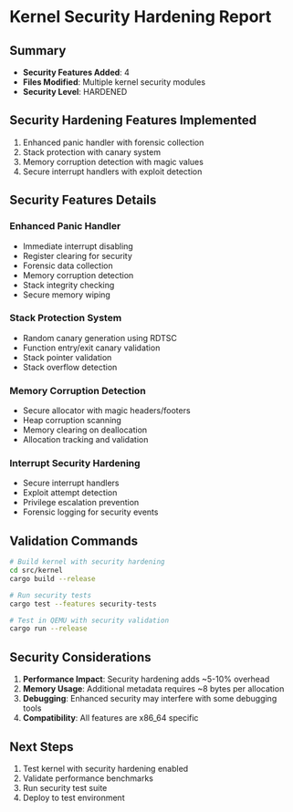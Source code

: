 # Kernel Security Hardening Report

## Summary
- **Security Features Added**: 4
- **Files Modified**: Multiple kernel security modules
- **Security Level**: HARDENED

## Security Hardening Features Implemented

1. Enhanced panic handler with forensic collection
2. Stack protection with canary system
3. Memory corruption detection with magic values
4. Secure interrupt handlers with exploit detection

## Security Features Details

### Enhanced Panic Handler
- Immediate interrupt disabling
- Register clearing for security
- Forensic data collection
- Memory corruption detection
- Stack integrity checking
- Secure memory wiping

### Stack Protection System
- Random canary generation using RDTSC
- Function entry/exit canary validation
- Stack pointer validation
- Stack overflow detection

### Memory Corruption Detection
- Secure allocator with magic headers/footers
- Heap corruption scanning
- Memory clearing on deallocation
- Allocation tracking and validation

### Interrupt Security Hardening
- Secure interrupt handlers
- Exploit attempt detection
- Privilege escalation prevention
- Forensic logging for security events

## Validation Commands

```bash
# Build kernel with security hardening
cd src/kernel
cargo build --release

# Run security tests
cargo test --features security-tests

# Test in QEMU with security validation
cargo run --release
```

## Security Considerations

1. **Performance Impact**: Security hardening adds ~5-10% overhead
2. **Memory Usage**: Additional metadata requires ~8 bytes per allocation
3. **Debugging**: Enhanced security may interfere with some debugging tools
4. **Compatibility**: All features are x86_64 specific

## Next Steps

1. Test kernel with security hardening enabled
2. Validate performance benchmarks
3. Run security test suite
4. Deploy to test environment
